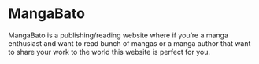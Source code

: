 # MangaBato
MangaBato is a publishing/reading website where if you’re a manga enthusiast and want to read bunch of mangas or a manga author that want to share your work to the world this website is perfect for you.
